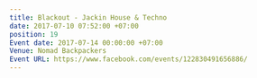 ```yaml
---
title: Blackout - Jackin House & Techno
date: 2017-07-10 07:52:00 +07:00
position: 19
Event date: 2017-07-14 00:00:00 +07:00
Venue: Nomad Backpackers
Event URL: https://www.facebook.com/events/122830491656886/
---
```


